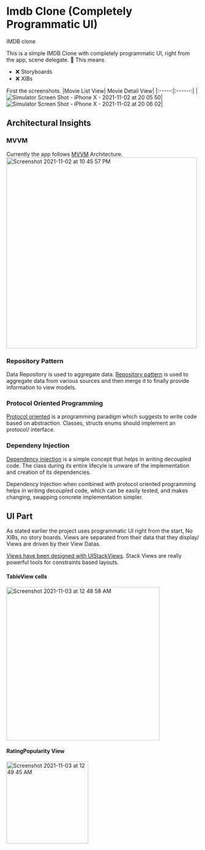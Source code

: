 # Imdb Clone (Completely Programmatic UI)
IMDB clone

This is a simple IMDB Clone with completely programmatic UI, right from the app, scene delegate. 🚀
This means 
- ❌ Storyboards
- ❌ XIBs

First the screenshots.
|Movie List View| Movie Detail View|
|:-----:|:------:|
|![Simulator Screen Shot - iPhone X - 2021-11-02 at 20 05 50](https://user-images.githubusercontent.com/71034915/139868255-dab918b2-1cde-423b-8f80-d01daa6c67b4.png)|![Simulator Screen Shot - iPhone X - 2021-11-02 at 20 06 02](https://user-images.githubusercontent.com/71034915/139868305-19ebc69a-32cf-4ff0-bf24-4109a8d3876d.png)|

<h2>Architectural Insights</h2>
<h3>MVVM</h3>
Currently the app follows <a href= "https://en.wikipedia.org/wiki/Model%E2%80%93view%E2%80%93viewmodel">MVVM</a> Architecture.

<img width="498" alt="Screenshot 2021-11-02 at 10 45 57 PM" src="https://user-images.githubusercontent.com/71034915/139913742-1bc999d0-f002-45d9-b852-a60e53df97ad.png">


<h3>Repository Pattern</h3>
Data Repository is used to aggregate data. <a href="https://medium.com/tiendeo-tech/ios-repository-pattern-in-swift-85a8c62bf436">Repository pattern</a> is used to aggregate data from various sources and then merge it to finally provide information to view models.

<h3>Protocol Oriented Programming</h3>
<a href="https://www.raywenderlich.com/6742901-protocol-oriented-programming-tutorial-in-swift-5-1-getting-started">Protocol oriented</a> is a programming paradigm which suggests to write code based on abstraction. Classes, structs enums should implement an protocol/ interface.

<h3>Dependeny Injection</h3>
<a href="https://www.raywenderlich.com/14223279-dependency-injection-tutorial-for-ios-getting-started">Dependency injection</a> is a simple concept that helps in writing decoupled code. The class during its entire lifecyle is unware of the implementation and creation of its dependencies.

Dependency Injection when combined with protocol oriented programming helps in writing decoupled code, which can be easily tested, and makes changing, swapping concrete implementation simpler.


<h2>UI Part</h2>
As stated earlier the project uses programmatic UI right from the start, No XIBs, no story boards.
Views are separated from their data that they display/ Views are driven by their View Datas.

<a href="https://medium.com/dolap-tech/hidden-gems-of-uistackview-3b94a0001d29">Views have been designed with UIStackViews</a>. Stack Views are really powerful tools for constraints based layouts.

<h4>TableView cells</h4>

<img width="400" alt="Screenshot 2021-11-03 at 12 48 58 AM" src="https://user-images.githubusercontent.com/71034915/139930738-b44914d9-6c6c-40c7-803b-9305df6d02b6.png">

<h4>RatingPopularity View</h4>

<img width="214" alt="Screenshot 2021-11-03 at 12 49 45 AM" src="https://user-images.githubusercontent.com/71034915/139930782-d62d2431-3aa1-4992-92e4-ef3f0f266280.png">
